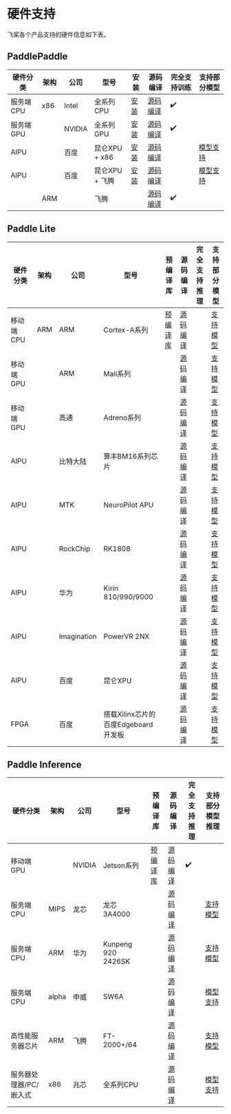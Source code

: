 # 硬件支持

飞桨各个产品支持的硬件信息如下表。

## PaddlePaddle

|  硬件分类  | 架构 | 公司 | 型号 | 安装 | 源码编译 |  完全支持训练 | 支持部分模型 |
|  ----  | ----  | ---- | ---- |---- | ---- |---- | ---- |
| 服务端CPU | x86 | Intel | 全系列CPU | [安装](https://www.paddlepaddle.org.cn/install/quick?docurl=/documentation/docs/zh/2.0/install/pip/linux-pip.html) | [源码编译](https://www.paddlepaddle.org.cn/install/quick?docurl=/documentation/docs/zh/2.0/install/compile/linux-compile.html) | ✔️ |  |
| 服务端GPU |  | NVIDIA | 全系列GPU | [安装](https://www.paddlepaddle.org.cn/install/quick?docurl=/documentation/docs/zh/2.0/install/pip/linux-pip.html) | [源码编译](https://www.paddlepaddle.org.cn/install/quick?docurl=/documentation/docs/zh/2.0/install/compile/linux-compile.html) | ✔️ |  |
| AIPU |  | 百度 | 昆仑XPU + x86 | [安装](https://www.paddlepaddle.org.cn/documentation/docs/zh/guides/xpu_docs/paddle_install_cn.html#wheel) | [源码编译](https://www.paddlepaddle.org.cn/documentation/docs/zh/guides/xpu_docs/paddle_install_cn.html#id2) |  | [模型支持](https://www.paddlepaddle.org.cn/documentation/docs/zh/guides/xpu_docs/paddle_2.0_xpu_cn.html) |
| AIPU |  | 百度 | 昆仑XPU + 飞腾 | [安装](https://www.paddlepaddle.org.cn/documentation/docs/zh/guides/xpu_docs/paddle_install_cn.html#wheel) | [源码编译](https://www.paddlepaddle.org.cn/documentation/docs/zh/guides/xpu_docs/paddle_install_cn.html#id2) |  | [模型支持](https://www.paddlepaddle.org.cn/documentation/docs/zh/guides/xpu_docs/paddle_2.0_xpu_cn.html) |
|  | ARM |  | 飞腾 |  | [源码编译](https://www.paddlepaddle.org.cn/install/quick?docurl=/documentation/docs/zh/2.0/install/compile/arm-compile.html) | ✔️ |  |


## Paddle Lite

|  硬件分类  | 架构 | 公司 | 型号 | 预编译库 | 源码编译 |  完全支持推理 | 支持部分模型 |
|  ----  | ----  | ---- | ---- |---- | ---- |---- | ---- |
| 移动端CPU | ARM | ARM | Cortex-A系列 | [预编译库](https://paddlelite.paddlepaddle.org.cn/quick_start/release_lib.html) | [源码编译](https://paddlelite.paddlepaddle.org.cn/source_compile/compile_env.html) |  | [支持模型](https://paddlelite.paddlepaddle.org.cn/introduction/support_model_list.html) |
| 移动端GPU |  | ARM | Mali系列 |  | [源码编译](https://paddlelite.paddlepaddle.org.cn/source_compile/compile_env.html) |  | [支持模型](https://paddlelite.paddlepaddle.org.cn/introduction/support_model_list.html) |
| 移动端GPU |  | 高通 | Adreno系列 |  | [源码编译](https://paddlelite.paddlepaddle.org.cn/source_compile/compile_env.html) |  | [支持模型](https://paddlelite.paddlepaddle.org.cn/introduction/support_model_list.html) |
| AIPU |  | 比特大陆 | 算丰BM16系列芯片 |  | [源码编译](https://paddlelite.paddlepaddle.org.cn/source_compile/compile_env.html) |  | [支持模型](https://paddlelite.paddlepaddle.org.cn/introduction/support_model_list.html) |
| AIPU |  | MTK | NeuroPilot APU |  | [源码编译](https://paddlelite.paddlepaddle.org.cn/source_compile/compile_env.html) |  | [支持模型](https://paddlelite.paddlepaddle.org.cn/introduction/support_model_list.html) |
| AIPU |  | RockChip | RK1808 |  | [源码编译](https://paddlelite.paddlepaddle.org.cn/source_compile/compile_env.html) |  | [支持模型](https://paddlelite.paddlepaddle.org.cn/introduction/support_model_list.html) |
| AIPU |  | 华为 | Kirin 810/990/9000 |  | [源码编译](https://paddlelite.paddlepaddle.org.cn/source_compile/compile_env.html) |  | [支持模型](https://paddlelite.paddlepaddle.org.cn/introduction/support_model_list.html) |
| AIPU |  | Imagination | PowerVR 2NX |  | [源码编译](https://paddlelite.paddlepaddle.org.cn/source_compile/compile_env.html) |  | [支持模型](https://paddlelite.paddlepaddle.org.cn/introduction/support_model_list.html) |
| AIPU |  | 百度 | 昆仑XPU |  | [源码编译](https://paddlelite.paddlepaddle.org.cn/source_compile/compile_env.html) |  | [支持模型](https://paddlelite.paddlepaddle.org.cn/introduction/support_model_list.html) |
| FPGA |  | 百度 | 搭载Xilinx芯片的百度Edgeboard开发板 |  | [源码编译](https://paddlelite.paddlepaddle.org.cn/source_compile/compile_env.html) |  | [支持模型](https://paddlelite.paddlepaddle.org.cn/introduction/support_model_list.html) |

## Paddle Inference

|  硬件分类  | 架构 | 公司 | 型号 | 预编译库 | 源码编译 |  完全支持推理 | 支持部分模型推理 |
|  ----  | ----  | ---- | ---- |---- | ---- |---- | ---- |
| 移动端GPU |  | NVIDIA | Jetson系列 | [预编译库](https://paddleinference.paddlepaddle.org.cn/user_guides/download_lib.html) | [源码编译](https://paddleinference.paddlepaddle.org.cn/user_guides/source_compile.html) | ✔️ |   | 
| 服务端CPU | MIPS | 龙芯 | 龙芯3A4000 |  |[源码编译](https://www.paddlepaddle.org.cn/install/quick?docurl=/documentation/docs/zh/2.0/install/compile/linux-compile.html) |  | [支持模型]() |
| 服务端CPU | ARM | 华为 | Kunpeng 920 2426SK |  |[源码编译](https://www.paddlepaddle.org.cn/install/quick?docurl=/documentation/docs/zh/2.0/install/compile/linux-compile.html) |  | [支持模型]() |
| 服务端CPU | alpha | 申威 | SW6A |  | [源码编译](https://www.paddlepaddle.org.cn/install/quick?docurl=/documentation/docs/zh/2.0/install/compile/sw-compile.html) |  | [模型支持](https://www.paddlepaddle.org.cn/install/quick?docurl=/documentation/docs/zh/2.0/install/compile/sw-compile.html#anchor-6) |
| 高性能服务器芯片 | ARM | 飞腾 | FT-2000+/64 |  |[源码编译](https://www.paddlepaddle.org.cn/install/quick?docurl=/documentation/docs/zh/2.0/install/compile/arm-compile.html) |  | [支持模型](https://www.paddlepaddle.org.cn/install/quick?docurl=/documentation/docs/zh/2.0/install/compile/arm-compile.html#anchor-6) |
| 服务器处理器/PC/嵌入式 | x86 | 兆芯 | 全系列CPU |  |[源码编译](https://www.paddlepaddle.org.cn/install/quick?docurl=/documentation/docs/zh/2.0/install/compile/zhaoxin-compile.html) |  | [模型支持](https://www.paddlepaddle.org.cn/install/quick?docurl=/documentation/docs/zh/2.0/install/compile/zhaoxin-compile.html) |
